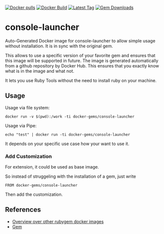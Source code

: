 [![Docker pulls](https://img.shields.io/docker/pulls/rubygem/console-launcher.svg)](https://hub.docker.com/r/rubygem/console-launcher/)
[![Docker Build](https://img.shields.io/docker/automated/rubygem/console-launcher.svg)](https://hub.docker.com/r/rubygem/console-launcher/)
[![Latest Tag](https://img.shields.io/github/tag/docker-rubygem/console-launcher.svg)](https://hub.docker.com/r/rubygem/console-launcher/)
[![Gem Downloads](https://img.shields.io/gem/dt/console-launcher.svg)](https://rubygems.org/gems/console-launcher/)
# console-launcher

Auto-Generated Docker image for console-launcher to allow simple usage without installation.
It is in sync with the original gem.

This allows to use a specific version of your favorite gem and ensures that this image will be supported in future.
The image is generated automatically from a github repository by Docker Hub.
This ensures that you exactly know what is in the image and what not.

It lets you use Ruby Tools without the need to install ruby on your machine.

## Usage

Usage via file system:

`docker run -v $(pwd):/work -ti docker-gems/console-launcher`

Usage via Pipe:

`echo "test" | docker run -ti docker-gems/console-launcher`

It depends on your specific use case how your want to use it.

### Add Customization

For extension, it could be used as base image.

So instead of struggeling with the installation of a gem, just write

`FROM docker-gems/console-launcher`

Then add the customization.

## References

 - [Overview over other rubygem docker images](https://github.com/thinkbot/docker-rubygem)
 - [Gem](https://rubygems.org/gems/console-launcher/)
